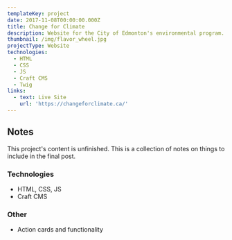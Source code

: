 ```yaml
---
templateKey: project
date: 2017-11-08T00:00:00.000Z
title: Change for Climate
description: Website for the City of Edmonton's environmental program.
thumbnail: /img/flavor_wheel.jpg
projectType: Website
technologies:
  - HTML
  - CSS
  - JS
  - Craft CMS
  - Twig
links:
  - text: Live Site
    url: 'https://changeforclimate.ca/'
---
```


## Notes
This project's content is unfinished. This is a collection of notes on things to include in the final post.

### Technologies
- HTML, CSS, JS
- Craft CMS

### Other
- Action cards and functionality
